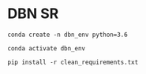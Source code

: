 # DBN SR
`conda create -n dbn_env python=3.6`

`conda activate dbn_env`

`pip install -r clean_requirements.txt`
